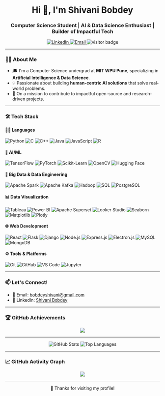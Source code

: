 <h1 align="center">Hi 👋, I'm Shivani Bobdey</h1>
<h3 align="center">Computer Science Student | AI & Data Science Enthusiast | Builder of Impactful Tech</h3>

<p align="center">
  <a href="https://www.linkedin.com/in/shivani-bobdey-766478256/" target="_blank">
    <img src="https://img.shields.io/badge/LinkedIn-blue?logo=linkedin&logoColor=white" alt="LinkedIn" />
  </a>
  <a href="mailto:bobdeyshivani@gmail.com">
    <img src="https://img.shields.io/badge/Email-red?logo=gmail&logoColor=white" alt="Email" />
  </a>
  <img src="https://visitor-badge.laobi.icu/badge?page_id=shivani-bobdey.shivani-bobdey" alt="visitor badge"/>
</p>

---

### 👩‍💻 About Me

- 🎓 I'm a Computer Science undergrad at **MIT WPU Pune**, specializing in **Artificial Intelligence & Data Science**.
- 💡 Passionate about building **human-centric AI solutions** that solve real-world problems.
- 🚀 On a mission to contribute to impactful open-source and research-driven projects.

---

### 🛠️ Tech Stack

#### 👩‍💻 Languages
![Python](https://img.shields.io/badge/Python-3776AB?style=for-the-badge&logo=python&logoColor=white)
![C](https://img.shields.io/badge/C-00599C?style=for-the-badge&logo=c&logoColor=white)
![C++](https://img.shields.io/badge/C++-00599C?style=for-the-badge&logo=cplusplus&logoColor=white)
![Java](https://img.shields.io/badge/Java-ED8B00?style=for-the-badge&logo=openjdk&logoColor=white)
![JavaScript](https://img.shields.io/badge/JavaScript-F7DF1E?style=for-the-badge&logo=javascript&logoColor=black)
![R](https://img.shields.io/badge/R-276DC3?style=for-the-badge&logo=r&logoColor=white)

#### 🤖 AI/ML
![TensorFlow](https://img.shields.io/badge/TensorFlow-FF6F00?style=for-the-badge&logo=tensorflow&logoColor=white)
![PyTorch](https://img.shields.io/badge/PyTorch-EE4C2C?style=for-the-badge&logo=pytorch&logoColor=white)
![Scikit-Learn](https://img.shields.io/badge/Scikit--Learn-F7931E?style=for-the-badge&logo=scikitlearn&logoColor=white)
![OpenCV](https://img.shields.io/badge/OpenCV-5C3EE8?style=for-the-badge&logo=opencv&logoColor=white)
![Hugging Face](https://img.shields.io/badge/HuggingFace-FFD21F?style=for-the-badge&logo=huggingface&logoColor=black)

#### 🧠 Big Data & Data Engineering
![Apache Spark](https://img.shields.io/badge/Apache%20Spark-E25A1C?style=for-the-badge&logo=apachespark&logoColor=white)
![Apache Kafka](https://img.shields.io/badge/Apache%20Kafka-231F20?style=for-the-badge&logo=apachekafka&logoColor=white)
![Hadoop](https://img.shields.io/badge/Hadoop-66CCFF?style=for-the-badge&logo=apachehadoop&logoColor=black)
![SQL](https://img.shields.io/badge/SQL-4479A1?style=for-the-badge&logo=sqlite&logoColor=white)
![PostgreSQL](https://img.shields.io/badge/PostgreSQL-4169E1?style=for-the-badge&logo=postgresql&logoColor=white)

#### 📊 Data Visualization
![Tableau](https://img.shields.io/badge/Tableau-E97627?style=for-the-badge&logo=tableau&logoColor=white)
![Power BI](https://img.shields.io/badge/Power%20BI-F2C811?style=for-the-badge&logo=powerbi&logoColor=black)
![Apache Superset](https://img.shields.io/badge/Apache%20Superset-FF7F50?style=for-the-badge&logo=apache&logoColor=white)
![Looker Studio](https://img.shields.io/badge/Looker%20Studio-4285F4?style=for-the-badge&logo=googleanalytics&logoColor=white)
![Seaborn](https://img.shields.io/badge/Seaborn-3776AB?style=for-the-badge&logo=python&logoColor=white)
![Matplotlib](https://img.shields.io/badge/Matplotlib-11557C?style=for-the-badge&logo=python&logoColor=white)
![Plotly](https://img.shields.io/badge/Plotly-3F4F75?style=for-the-badge&logo=plotly&logoColor=white)

#### 🌐 Web Development
![React](https://img.shields.io/badge/React-20232A?style=for-the-badge&logo=react&logoColor=61DAFB)
![Flask](https://img.shields.io/badge/Flask-000000?style=for-the-badge&logo=flask&logoColor=white)
![Django](https://img.shields.io/badge/Django-092E20?style=for-the-badge&logo=django&logoColor=white)
![Node.js](https://img.shields.io/badge/Node.js-339933?style=for-the-badge&logo=nodedotjs&logoColor=white)
![Express.js](https://img.shields.io/badge/Express.js-000000?style=for-the-badge&logo=express&logoColor=white)
![Electron.js](https://img.shields.io/badge/Electron-2C2E3B?style=for-the-badge&logo=electron&logoColor=9FEAF9)
![MySQL](https://img.shields.io/badge/MySQL-4479A1?style=for-the-badge&logo=mysql&logoColor=white)
![MongoDB](https://img.shields.io/badge/MongoDB-4EA94B?style=for-the-badge&logo=mongodb&logoColor=white)

#### ⚙️ Tools & Platforms
![Git](https://img.shields.io/badge/Git-F05032?style=for-the-badge&logo=git&logoColor=white)
![GitHub](https://img.shields.io/badge/GitHub-181717?style=for-the-badge&logo=github&logoColor=white)
![VS Code](https://img.shields.io/badge/VS%20Code-007ACC?style=for-the-badge&logo=visualstudiocode&logoColor=white)
![Jupyter](https://img.shields.io/badge/Jupyter-F37626?style=for-the-badge&logo=jupyter&logoColor=white)


---

### 📫 Let's Connect!

- 📧 Email: [bobdeyshivani@gmail.com](mailto:bobdeyshivani@gmail.com)  
- 💼 LinkedIn: [Shivani Bobdey](https://www.linkedin.com/in/shivani-bobdey-766478256/)

---

### 🏆 GitHub Achievements

<p align="center">
  <img src="https://github-profile-trophy.vercel.app/?username=shivanibobdey&theme=radical&no-frame=true&no-bg=true&margin-w=10" />
</p>

---

<p align="center">
  <img src="https://github-readme-stats.vercel.app/api?username=shivani-bobdey&show_icons=true&theme=radical" alt="GitHub Stats"/>
  <img src="https://github-readme-stats.vercel.app/api/top-langs/?username=shivani-bobdey&layout=compact&theme=radical" alt="Top Languages"/>
</p>

---

### 📈 GitHub Activity Graph

<p align="center">
  <img src="https://github-readme-activity-graph.vercel.app/graph?username=shivanibobdey&theme=react-dark&hide_border=true&area=true" />
</p>

---


<p align="center">🌟 Thanks for visiting my profile!</p>
